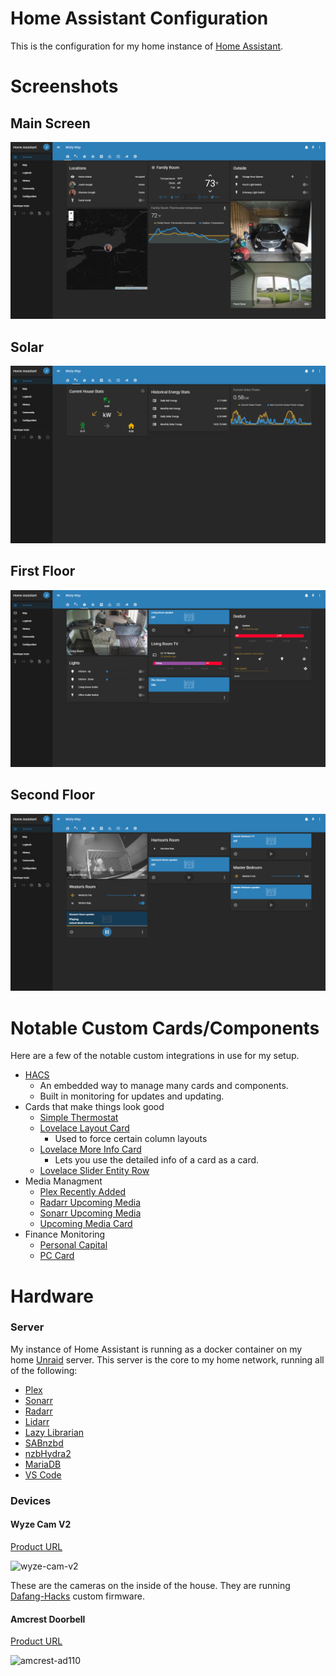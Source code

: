 # Home Assistant Configuration
This is the configuration for my home instance of [Home Assistant](https://www.home-assistant.io/).

# Screenshots
## Main Screen
![Main](.github/screenshots/Main.PNG)
## Solar
![Solar](.github/screenshots/Solar.PNG)
## First Floor
![Floor One](.github/screenshots/Floor-1.PNG)
## Second Floor
![Floor Two](.github/screenshots/Floor-2.PNG)

# Notable Custom Cards/Components
Here are a few of the notable custom integrations in use for my setup. 
* [HACS](https://github.com/custom-components/hacs)
  * An embedded way to manage many cards and components.
  * Built in monitoring for updates and updating.
* Cards that make things look good
  * [Simple Thermostat](https://github.com/nervetattoo/simple-thermostat)
  * [Lovelace Layout Card](https://github.com/thomasloven/lovelace-layout-card)
    * Used to force certain column layouts
  * [Lovelace More Info Card](https://github.com/thomasloven/lovelace-more-info-card)
    * Lets you use the detailed info of a card as a card.
  * [Lovelace Slider Entity Row](https://github.com/thomasloven/lovelace-slider-entity-row)
* Media Managment
  * [Plex Recently Added](https://github.com/custom-components/sensor.plex_recently_added)
  * [Radarr Upcoming Media](https://github.com/custom-components/sensor.radarr_upcoming_media)
  * [Sonarr Upcoming Media](https://github.com/custom-components/sensor.sonarr_upcoming_media)
  * [Upcoming Media Card](https://github.com/custom-cards/upcoming-media-card)
* Finance Monitoring
  * [Personal Capital](https://github.com/custom-components/sensor.personalcapital)
  * [PC Card](https://github.com/custom-cards/pc-card)

# Hardware
### Server
My instance of Home Assistant is running as a docker container on my home [Unraid](https://unraid.net/) server.  This server is the core to my home network, running all of the following:
* [Plex](https://www.plex.tv/)
* [Sonarr](https://sonarr.tv/)
* [Radarr](https://radarr.video/)
* [Lidarr](https://lidarr.audio/)
* [Lazy Librarian](https://github.com/lazylibrarian/LazyLibrarian)
* [SABnzbd](https://sabnzbd.org/)
* [nzbHydra2](https://github.com/theotherp/nzbhydra2)
* [MariaDB](https://mariadb.org/)
* [VS Code](https://coder.com/)

### Devices
#### Wyze Cam V2
[Product URL](https://www.wyze.com/product/wyze-cam-v2/)

![wyze-cam-v2](https://www.wyze.com/wp-content/uploads/2018/02/wyze-cam.jpg)

These are the cameras on the inside of the house.  They are running [Dafang-Hacks](https://github.com/EliasKotlyar/Xiaomi-Dafang-Hacks) custom firmware.
#### Amcrest Doorbell
[Product URL](https://amcrest.com/smarthome-2-megapixel-wireless-doorbell-security-camera-1920-x-1080p-wifi-doorbell-camera-ip55-weatherproof-two-way-audio-ad110.html)

![amcrest-ad110](https://amcrest.com/media/catalog/product/cache/1/image/9df78eab33525d08d6e5fb8d27136e95/a/d/ad110-1.jpg)
